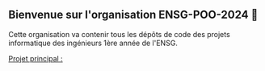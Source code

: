 ## Bienvenue sur l'organisation ENSG-POO-2024 🙌

Cette organisation va contenir tous les dépôts de code des projets informatique des ingénieurs 1ère année de l'ENSG.

[Projet principal : ](https://github.com/ENSG-POO-2024/projetPokemon)
